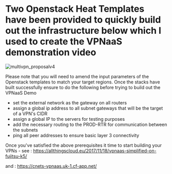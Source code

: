 # Two Openstack Heat Templates have been provided to quickly build out the infrastructure below which I used to create the VPNaaS demonstration video

![multivpn_proposalv4](https://user-images.githubusercontent.com/9472095/33618728-410a7384-d9db-11e7-96f0-a212f945302c.jpg)

Please note that you will need to amend the input parameters of the Openstack templates to match your target regions.
Once the stacks have built successfully ensure to do the following before trying to build out the VPNaaS Demo
 - set the external network as the gateway on all routers
 - assign a global ip address to all subnet gateways that will be the target of a VPN's CIDR
 - assign a global IP to the servers for testing purposes
 - add the necessary routing to the PROD-RTR for communication between the subnets
 - ping all peer addresses to ensure basic layer 3 connectivity
 
 Once you've satisfied the above prerequisites it time to start building your VPNs - 
 see : https://allthingscloud.eu/2017/11/18/vpnaas-simplified-on-fujitsu-k5/
 
 and : https://cnets-vpnaas.uk-1.cf-app.net/
 
